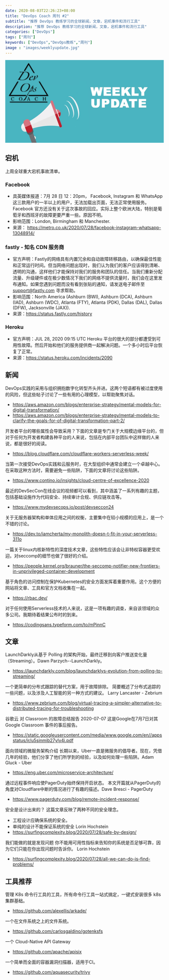 ```yaml
---
date: 2020-08-03T22:26:23+08:00
title: "DevOps Coach 周刊 #2"
subtitle: "推荐 DevOps 教练学习的全球新闻，文章，宕机事件和流行工具"
description: "推荐 DevOps 教练学习的全球新闻，文章，宕机事件和流行工具"
categories: ["DevOps"]
tags: ["周刊"]
keywords: ["DevOps","DevOps教练","周刊"]
image : "images/weeklyupdate.jpg"
---
```



![DevOps Coach weekly update](/images/weeklyupdate.jpg)

## 宕机

上周全球重大宕机事故清单。

### Facebook

* 具英媒体报道：7月 28 日 12：20pm， Facebook, Instagram 和 WhatsApp 这三款用户的一半以上的用户，无法加载出页面，无法正常使用服务。 Facebook 官方还没有关于这次事故的回应。实际上整个欧洲大陆，特别是葡萄牙和西班牙的故障更要严重一些。原因不明。
* 影响范围：London, Birmingham 和 Manchester.
* 来源： https://metro.co.uk/2020/07/28/facebook-instagram-whatsapp-13048914/



### fastly - 知名 CDN 服务商

* 官方声明：Fastly的网络具有内置冗余和自动故障转移路由，以确保最佳性能和正常运行时间。但当网络问题出现时，我们认为我们的客户应该得到清晰、透明的沟通，这样他们才能保持对我们的服务和团队的信任。当我们重新分配流量、升级硬件或在极少数情况下我们的网络不提供流量时，我们会在这里发布通知。如果您遇到问题而没有看到张贴的通知，请发送电子邮件至 support@fastly.com 寻求帮助。
* 影响范围：North America (Ashburn (BWI), Ashburn (DCA), Ashburn (IAD), Ashburn (WDC), Atlanta (FTY), Atlanta (PDK), Dallas (DAL), Dallas (DFW), Jacksonville (JAX)).
* 来源：https://status.fastly.com/history


### Heroku 

* 官方声明：JUL 28, 2020 09:15 UTC Heroku 平台的很大的部分都遭受到可用性故障。然后开始和他们的服务提供商一起解决问题。一个多小时后平台恢复了正常。
* 来源：https://status.heroku.com/incidents/2090


## 新闻

DevOps实践的采用与组织拥抱数字化转型齐头并进。这两个短语都有被过度使用的风险，但这些帖子讨论了一些有用的心理模型，以帮助聚焦对话。
* https://aws.amazon.com/blogs/enterprise-strategy/mental-models-for-digital-transformation/
* https://aws.amazon.com/blogs/enterprise-strategy/mental-models-to-clarify-the-goals-for-of-digital-transformation-part-2/


开发者平台的哪些属性会导致采用？下面的文章是专门关于大规模边缘平台的，但对于任何为开发者构建各种平台的人来说，包括在内部平台团队中这样做的人来说，都是很好的阅读。
* https://blog.cloudflare.com/cloudflare-workers-serverless-week/


当第一次接受DevOps实践和云服务时，在大型组织中通常会建立一个卓越中心。在采取这种方法时，需要避免一些陷阱，下面的文章将讨论这些陷阱。
* https://www.contino.io/insights/cloud-centre-of-excellence-2020


最近的DevSecCon在线会议的视频都可以看到，其中涵盖了一系列有趣的主题，包括基础设施作为代码安全、持续审计合规、供应链攻击等。
* https://www.mydevsecops.io/post/devseccon24


关于无服务器架构和单体应用之间的权衡，主要集中在较小规模的应用上，是一个不错的讨论。
* https://dev.to/iamcherta/my-monolith-doesn-t-fit-in-your-serverless-311o


一篇关于linux内核新特性的深度技术文章，这些特性应该会让非特权容器更受欢迎。对seccomp的细节也做了很好的介绍。
* https://people.kernel.org/brauner/the-seccomp-notifier-new-frontiers-in-unprivileged-container-development


基于角色的访问控制在保护Kubernetes的安全方面发挥着重要作用。这个方便的网站将文章、工具和官方文档收集在一起。
* https://rbac.dev/


对于任何使用Serverless技术的人来说，这是一项有趣的调查，来自该领域的众多公司。我期待着结果公布时的到来。
* https://codingsans.typeform.com/to/mPinnC

## 文章


LaunchDarkly从基于 Polling 的架构开始，最终迁移到向客户推送变化量（Streaming）。Dawn Parzych--LaunchDarkly。
* https://launchdarkly.com/blog/launchdarklys-evolution-from-polling-to-streaming/

一个更简单的分布式跟踪的替代方案，用于故障排除。
简要概述了分布式追踪的一些问题，以及涉及人工智能的另一种方式的建议。 Larry Lancaster - Zebrium
* https://www.zebrium.com/blog/virtual-tracing-a-simpler-alternative-to-distributed-tracing-for-troubleshooting


谷歌云 对 Classroom 的故障总结报告 2020-07-07
这是Google在7月7日对其Google Classroom 事件的事后报告。
* https://static.googleusercontent.com/media/www.google.com/en//appsstatus/ir/u5sinmib27yly4i.pdf

面向领域的微服务架构介绍
长期以来，Uber一直是微服务的倡导者。现在，凭借几年的经验，他们分享了他们所学到的经验，以及如何处理一些陷阱。Adam Gluck - Uber
* https://eng.uber.com/microservice-architecture/

通过远程事件响应使PagerDuty始终保持开启状态。
本文开篇就从PagerDuty的角度对Cloudflare中断的情况进行了有趣的描述。Dave Bresci - PagerDuty
* https://www.pagerduty.com/blog/remote-incident-response/

安全是设计出来的？
这篇文章反映了两种不同的安全理念。
* 工程设计应确保系统的安全。
* 单纯的设计不能保证系统的安全
Lorin Hochstein
* https://surfingcomplexity.blog/2020/07/28/safe-by-design/

我们能做的就是发现问题
你不能用可用性指标来告知你的系统是否足够可靠，因为它们只能在你出现问题时告诉你。
Lorin Hochstein
* https://surfingcomplexity.blog/2020/07/28/all-we-can-do-is-find-problems/

## 工具推荐

管理 K8s 命令行工具的工具，所有命令行工具一站式搞定，一键式安装很多 k8s 集群基础。
* https://github.com/alexellis/arkade/

一个在文件系统之上的文件系统。
* https://github.com/carlosgaldino/gotenksfs

一个 Cloud-Native API Gateway
* https://github.com/apache/apisix

一个简单而全面的容器漏洞扫描器，适用于CI。
* https://github.com/aquasecurity/trivy
